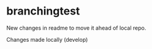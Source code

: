 branchingtest
=============

New changes in readme to move it ahead of local repo.

Changes made locally (develop)
